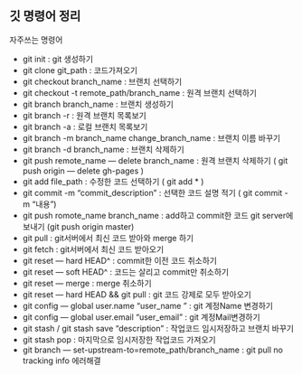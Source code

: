 ## 깃 명령어 정리

자주쓰는 명령어

* git init : git 생성하기
* git clone git_path : 코드가져오기
* git checkout branch_name : 브랜치 선택하기
* git checkout -t remote_path/branch_name : 원격 브랜치 선택하기
* git branch branch_name : 브랜치 생성하기
* git branch -r : 원격 브랜치 목록보기
* git branch -a : 로컬 브랜치 목록보기
* git branch -m branch_name change_branch_name : 브랜치 이름 바꾸기
* git branch -d branch_name : 브랜치 삭제하기
* git push remote_name — delete branch_name : 원격 브랜치 삭제하기 ( git push origin — delete gh-pages )
* git add file_path : 수정한 코드 선택하기 ( git add * )
* git commit -m “commit_description” : 선택한 코드 설명 적기 ( git commit -m “내용”)
* git push romote_name branch_name : add하고 commit한 코드 git server에 보내기 (git push origin master)
* git pull : git서버에서 최신 코드 받아와 merge 하기
* git fetch : git서버에서 최신 코드 받아오기
* git reset — hard HEAD^ : commit한 이전 코드 취소하기
* git reset — soft HEAD^ : 코드는 살리고 commit만 취소하기
* git reset — merge : merge 취소하기
* git reset — hard HEAD && git pull : git 코드 강제로 모두 받아오기
* git config — global user.name “user_name ” : git 계정Name 변경하기
* git config — global user.email “user_email” : git 계정Mail변경하기
* git stash / git stash save “description” : 작업코드 임시저장하고 브랜치 바꾸기
* git stash pop : 마지막으로 임시저장한 작업코드 가져오기
* git branch — set-upstream-to=remote_path/branch_name : git pull no tracking info 에러해결